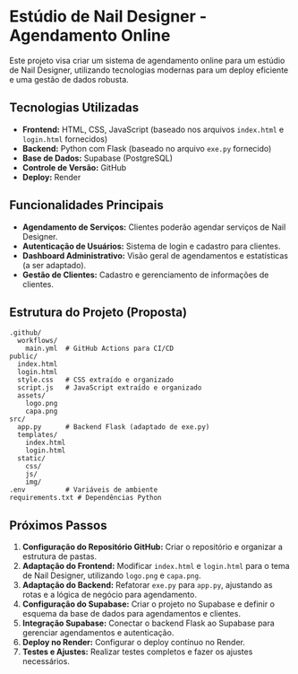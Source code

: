 # Estúdio de Nail Designer - Agendamento Online

Este projeto visa criar um sistema de agendamento online para um estúdio de Nail Designer, utilizando tecnologias modernas para um deploy eficiente e uma gestão de dados robusta.

## Tecnologias Utilizadas

- **Frontend:** HTML, CSS, JavaScript (baseado nos arquivos `index.html` e `login.html` fornecidos)
- **Backend:** Python com Flask (baseado no arquivo `exe.py` fornecido)
- **Base de Dados:** Supabase (PostgreSQL)
- **Controle de Versão:** GitHub
- **Deploy:** Render

## Funcionalidades Principais

- **Agendamento de Serviços:** Clientes poderão agendar serviços de Nail Designer.
- **Autenticação de Usuários:** Sistema de login e cadastro para clientes.
- **Dashboard Administrativo:** Visão geral de agendamentos e estatísticas (a ser adaptado).
- **Gestão de Clientes:** Cadastro e gerenciamento de informações de clientes.

## Estrutura do Projeto (Proposta)

```
.github/
  workflows/
    main.yml  # GitHub Actions para CI/CD
public/
  index.html
  login.html
  style.css   # CSS extraído e organizado
  script.js   # JavaScript extraído e organizado
  assets/
    logo.png
    capa.png
src/
  app.py      # Backend Flask (adaptado de exe.py)
  templates/
    index.html
    login.html
  static/
    css/
    js/
    img/
.env          # Variáveis de ambiente
requirements.txt # Dependências Python
```

## Próximos Passos

1.  **Configuração do Repositório GitHub:** Criar o repositório e organizar a estrutura de pastas.
2.  **Adaptação do Frontend:** Modificar `index.html` e `login.html` para o tema de Nail Designer, utilizando `logo.png` e `capa.png`.
3.  **Adaptação do Backend:** Refatorar `exe.py` para `app.py`, ajustando as rotas e a lógica de negócio para agendamento.
4.  **Configuração do Supabase:** Criar o projeto no Supabase e definir o esquema da base de dados para agendamentos e clientes.
5.  **Integração Supabase:** Conectar o backend Flask ao Supabase para gerenciar agendamentos e autenticação.
6.  **Deploy no Render:** Configurar o deploy contínuo no Render.
7.  **Testes e Ajustes:** Realizar testes completos e fazer os ajustes necessários.
